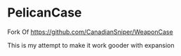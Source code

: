 # PelicanCase
Fork Of https://github.com/CanadianSniper/WeaponCase


This is my attempt to make it work gooder with expansion
